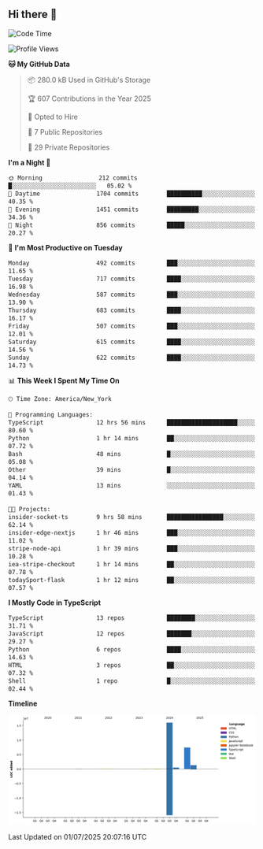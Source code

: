 ## Hi there 👋

<!--START_SECTION:waka-->
![Code Time](http://img.shields.io/badge/Code%20Time-370%20hrs%2030%20mins-blue)

![Profile Views](http://img.shields.io/badge/Profile%20Views-0-blue)

**🐱 My GitHub Data** 

> 📦 280.0 kB Used in GitHub's Storage 
 > 
> 🏆 607 Contributions in the Year 2025
 > 
> 💼 Opted to Hire
 > 
> 📜 7 Public Repositories 
 > 
> 🔑 29 Private Repositories 
 > 
**I'm a Night 🦉** 

```text
🌞 Morning                212 commits         █░░░░░░░░░░░░░░░░░░░░░░░░   05.02 % 
🌆 Daytime                1704 commits        ██████████░░░░░░░░░░░░░░░   40.35 % 
🌃 Evening                1451 commits        █████████░░░░░░░░░░░░░░░░   34.36 % 
🌙 Night                  856 commits         █████░░░░░░░░░░░░░░░░░░░░   20.27 % 
```
📅 **I'm Most Productive on Tuesday** 

```text
Monday                   492 commits         ███░░░░░░░░░░░░░░░░░░░░░░   11.65 % 
Tuesday                  717 commits         ████░░░░░░░░░░░░░░░░░░░░░   16.98 % 
Wednesday                587 commits         ███░░░░░░░░░░░░░░░░░░░░░░   13.90 % 
Thursday                 683 commits         ████░░░░░░░░░░░░░░░░░░░░░   16.17 % 
Friday                   507 commits         ███░░░░░░░░░░░░░░░░░░░░░░   12.01 % 
Saturday                 615 commits         ████░░░░░░░░░░░░░░░░░░░░░   14.56 % 
Sunday                   622 commits         ████░░░░░░░░░░░░░░░░░░░░░   14.73 % 
```


📊 **This Week I Spent My Time On** 

```text
🕑︎ Time Zone: America/New_York

💬 Programming Languages: 
TypeScript               12 hrs 56 mins      ████████████████████░░░░░   80.60 % 
Python                   1 hr 14 mins        ██░░░░░░░░░░░░░░░░░░░░░░░   07.72 % 
Bash                     48 mins             █░░░░░░░░░░░░░░░░░░░░░░░░   05.08 % 
Other                    39 mins             █░░░░░░░░░░░░░░░░░░░░░░░░   04.14 % 
YAML                     13 mins             ░░░░░░░░░░░░░░░░░░░░░░░░░   01.43 % 

🐱‍💻 Projects: 
insider-socket-ts        9 hrs 58 mins       ████████████████░░░░░░░░░   62.14 % 
insider-edge-nextjs      1 hr 46 mins        ███░░░░░░░░░░░░░░░░░░░░░░   11.02 % 
stripe-node-api          1 hr 39 mins        ███░░░░░░░░░░░░░░░░░░░░░░   10.28 % 
iea-stripe-checkout      1 hr 14 mins        ██░░░░░░░░░░░░░░░░░░░░░░░   07.78 % 
todaySport-flask         1 hr 12 mins        ██░░░░░░░░░░░░░░░░░░░░░░░   07.57 % 
```

**I Mostly Code in TypeScript** 

```text
TypeScript               13 repos            ████████░░░░░░░░░░░░░░░░░   31.71 % 
JavaScript               12 repos            ███████░░░░░░░░░░░░░░░░░░   29.27 % 
Python                   6 repos             ████░░░░░░░░░░░░░░░░░░░░░   14.63 % 
HTML                     3 repos             ██░░░░░░░░░░░░░░░░░░░░░░░   07.32 % 
Shell                    1 repo              █░░░░░░░░░░░░░░░░░░░░░░░░   02.44 % 
```



**Timeline**

![Lines of Code chart](https://raw.githubusercontent.com/dikshithvishnu/dikshithvishnu/main/assets/bar_graph.png)


 Last Updated on 01/07/2025 20:07:16 UTC
<!--END_SECTION:waka-->

